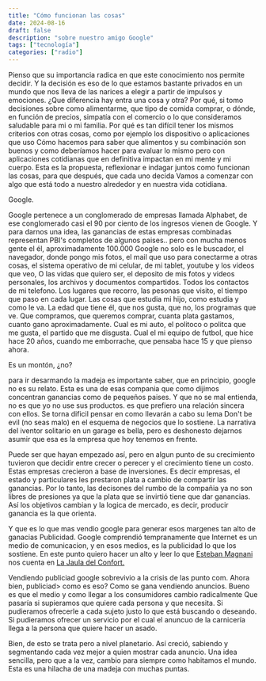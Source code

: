 ```yaml
---
title: "Cómo funcionan las cosas"
date: 2024-08-16
draft: false
description: "sobre nuestro amigo Google"
tags: ["tecnología"]
categories: ["radio"]
---
```


Pienso que su importancia radica en que este conocimiento nos permite decidir. Y
la decisión es eso de lo que estamos bastante privados en un mundo que nos lleva
de las narices a elegir a partir de impulsos y emociones. ¿Que diferencia hay
entra una cosa y otra? Por qué, si tomo decisiones sobre como alimentarme, que
tipo de comida comprar, o dónde, en función de precios, simpatía con el comercio
o lo que consideramos saludable para mi o mi familia. Por qué es tan difícil
tener los mismos criterios con otras cosas, como por ejemplo los dispositivo o
aplicaciones que uso Cómo hacemos para saber que alimentos y su combinación son
buenos y como deberíamos hacer para evaluar lo mismo pero con aplicaciones
cotidianas que en definitiva impactan en mi mente y mi cuerpo. Esta es la
propuesta, reflexionar e indagar juntos como funcionan las cosas, para que
después, que cada uno decida Vamos a comenzar con algo que está todo a nuestro
alrededor y en nuestra vida cotidiana.

Google.

Google pertenece a un conglomerado de empresas llamada Alphabet, de ese
conglomerado casi el 90 por ciento de los ingresos vienen de Google. Y para
darnos una idea, las ganancias de estas empresas combinadas representan PBI's
completos de algunos paises.. pero con mucha menos gente el él, aproximadamente
100.000 Google no solo es le buscador, el navegador, donde pongo mis fotos, el
mail que uso para conectarme a otras cosas, el sistema operativo de mi celular,
de mi tablet, youtube y los videos que veo, O las vidas que quiero ser, el
deposito de mis fotos y videos personales, los archivos y documentos
compartidos. Todos los contactos de mi telefono. Los lugares que recorro, las
pesonas que visito, el tiempo que paso en cada lugar. Las cosas que estudia mi
hijo, como estudia y como le va. La edad que tiene él, que nos gusta, que no,
los programas que ve. Que compramos, que queremos comprar, cuanta plata
gastamos, cuanto gano aproximadamente. Cual es mi auto, el politoco o politca
que me gusta, el partido que me disgusta. Cual el mi equipo de futbol, que hice
hace 20 años, cuando me emborrache, que pensaba hace 15 y que pienso ahora.

Es un montón, ¿no?

para ir desarmando la madeja es importante saber, que en principio, google no es
su relato. Esta es una de esas compania que como dijimos concentran ganancias
como de pequeños paises. Y que no se mal entienda, no es que yo no use sus
productos. es que prefiero una relación sincera con ellos. Se torna dificil
pensar en como llevarán a cabo su lema Don't be evil (no seas malo) en el
esquema de negocios que lo sostiene. La narrativa del iventor solitario en un
garage es bella, pero es deshonesto dejarnos asumir que esa es la empresa que
hoy tenemos en frente.

Puede ser que hayan empezado así, pero en algun punto de su crecimiento tuvieron
que decidir entre crecer o perecer y el crecimiento tiene un costo. Estas
empresas crecieron a base de inversiones. Es decir empresas, el estado y
particulares les prestaron plata a cambio de compartir las ganancias. Por lo
tanto, las decisones del rumbo de la compañia ya no son libres de presiones ya
que la plata que se invirtió tiene que dar ganancias. Así los objetivos cambian
y la logica de mercado, es decir, producir ganancia es la que orienta.

Y que es lo que mas vendio google para generar esos margenes tan alto de
ganacias Publicidad. Google comprendió tempranamente que Internet es un medio de
comunicacion, y en esos medios, es la publicidad lo que los sostiene. En este
punto quiero hacer un alto y leer lo que [Esteban Magnani](https://www.estebanmagnani.com.ar) nos cuenta en [La Jaula
del Confort.](https://www.estebanmagnani.com.ar/2019/10/30/la-jaula-del-confort/)



Vendiendo publiciad google sobrevivio a la crisis de las punto com. Ahora bien,
publiciad> como es eso? Como se gana vendiendo anuncios. Bueno es que el medio y
como llegar a los consumidores cambio radicalmente Que pasaría si supieramos que
quiere cada persona y que necesita. Si pudieramos ofrecerle a cada sujeto justo
lo que está buscando o deseando. Si pudieramos ofrecer un servicio por el cual
el anuncuo de la carnicería llega a la persona que quiere hacer un asado.

Bien, de esto se trata pero a nivel planetario. Así creció, sabiendo y
segmentando cada vez mejor a quien mostrar cada anuncio. Una idea sencilla, pero
que a la vez, cambio para siempre como habitamos el mundo. Esta es una hilacha
de una madeja con muchas puntas.

